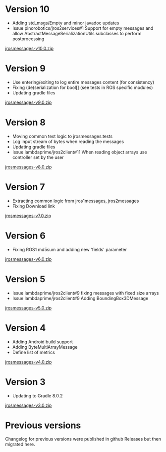 # Version 10

- Adding std_msgs/Empty and minor javadoc updates
- Issue pinorobotics/jros2services#1 Support for empty messages and allow AbstractMessageSerializationUtils subclasses to perform postprocessing

[jrosmessages-v10.0.zip](https://github.com/lambdaprime/jrosmessages/raw/main/jrosmessages/release/jrosmessages-v10.0.zip)

# Version 9

- Use entering/exiting to log entire messages content (for consistency)
- Fixing (de)serialization for bool[] (see tests in ROS specific modules)
- Updating gradle files

[jrosmessages-v9.0.zip](https://github.com/lambdaprime/jrosmessages/raw/main/jrosmessages/release/jrosmessages-v9.0.zip)

# Version 8

- Moving common test logic to jrosmessages.tests
- Log input stream of bytes when reading the messages
- Updating gradle files
- Issue lambdaprime/jros2client#11 When reading object arrays use controller set by the user

[jrosmessages-v8.0.zip](https://github.com/lambdaprime/jrosmessages/raw/main/jrosmessages/release/jrosmessages-v8.0.zip)

# Version 7

- Extracting common logic from jros1messages, jros2messages
- Fixing Download link

[jrosmessages-v7.0.zip](https://github.com/lambdaprime/jrosmessages/raw/main/jrosmessages/release/jrosmessages-v7.0.zip)

# Version 6

- Fixing ROS1 md5sum and adding new 'fields' parameter

[jrosmessages-v6.0.zip](https://github.com/lambdaprime/jrosmessages/raw/main/jrosmessages/release/jrosmessages-v6.0.zip)

# Version 5

- Issue lambdaprime/jros2client#9 fixing messages with fixed size arrays
- Issue lambdaprime/jros2client#9 Adding BoundingBox3DMessage

[jrosmessages-v5.0.zip](https://github.com/lambdaprime/jrosmessages/raw/main/jrosmessages/release/jrosmessages-v5.0.zip)

# Version 4

- Adding Android build support
- Adding ByteMultiArrayMessage
- Define list of metrics

[jrosmessages-v4.0.zip](https://github.com/lambdaprime/jrosmessages/raw/main/jrosmessages/release/jrosmessages-v4.0.zip)

# Version 3

- Updating to Gradle 8.0.2

[jrosmessages-v3.0.zip](https://github.com/lambdaprime/jrosmessages/raw/main/jrosmessages/release/jrosmessages-v3.0.zip)

# Previous versions

Changelog for previous versions were published in github Releases but then migrated here.
